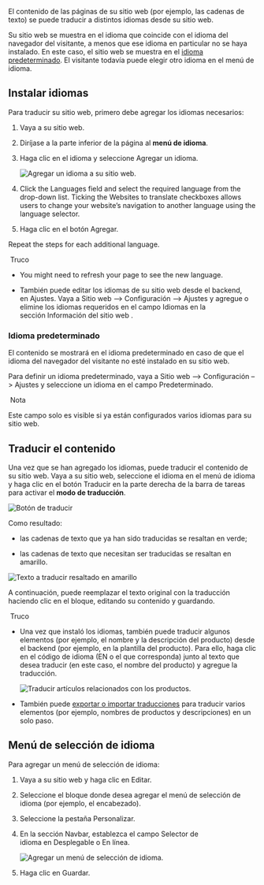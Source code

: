 El contenido de las páginas de su sitio web (por ejemplo, las cadenas de texto) se puede traducir a distintos idiomas desde su sitio web.

Su sitio web se muestra en el idioma que coincide con el idioma del navegador del visitante, a menos que ese idioma en particular no se haya instalado. En este caso, el sitio web se muestra en el [idioma predeterminado](https://www.odoo.com/documentation/17.0/es/applications/websites/website/configuration/translate.html#translate-default-language). El visitante todavía puede elegir otro idioma en el menú de idioma.

## Instalar idiomas[](https://www.odoo.com/documentation/17.0/es/applications/websites/website/configuration/translate.html#installing-languages "Enlazar permanentemente con este título")

Para traducir su sitio web, primero debe agregar los idiomas necesarios:

1. Vaya a su sitio web.
    
2. Diríjase a la parte inferior de la página al **menú de idioma**.
    
3. Haga clic en el idioma y seleccione Agregar un idioma.
    
    ![Agregar un idioma a su sitio web.](https://www.odoo.com/documentation/17.0/es/_images/website-add-language.png)
    
4. Click the Languages field and select the required language from the drop-down list. Ticking the Websites to translate checkboxes allows users to change your website’s navigation to another language using the language selector.
    
5. Haga clic en el botón Agregar.
    

Repeat the steps for each additional language.

 Truco

- You might need to refresh your page to see the new language.
    
- También puede editar los idiomas de su sitio web desde el backend, en Ajustes. Vaya a Sitio web –> Configuración –> Ajustes y agregue o elimine los idiomas requeridos en el campo Idiomas en la sección Información del sitio web .
    

### Idioma predeterminado[](https://www.odoo.com/documentation/17.0/es/applications/websites/website/configuration/translate.html#default-language "Enlazar permanentemente con este título")

El contenido se mostrará en el idioma predeterminado en caso de que el idioma del navegador del visitante no esté instalado en su sitio web.

Para definir un idioma predeterminado, vaya a Sitio web –> Configuración –> Ajustes y seleccione un idioma en el campo Predeterminado.

 Nota

Este campo solo es visible si ya están configurados varios idiomas para su sitio web.

## Traducir el contenido[](https://www.odoo.com/documentation/17.0/es/applications/websites/website/configuration/translate.html#translating-the-contents "Enlazar permanentemente con este título")

Una vez que se han agregado los idiomas, puede traducir el contenido de su sitio web. Vaya a su sitio web, seleccione el idioma en el menú de idioma y haga clic en el botón Traducir en la parte derecha de la barra de tareas para activar el **modo de traducción**.

![Botón de traducir](https://www.odoo.com/documentation/17.0/es/_images/translate-button.png)

Como resultado:

- las cadenas de texto que ya han sido traducidas se resaltan en verde;
    
- las cadenas de texto que necesitan ser traducidas se resaltan en amarillo.
    

![Texto a traducir resaltado en amarillo](https://www.odoo.com/documentation/17.0/es/_images/website-translation-yellow.png)

A continuación, puede reemplazar el texto original con la traducción haciendo clic en el bloque, editando su contenido y guardando.

 Truco

- Una vez que instaló los idiomas, también puede traducir algunos elementos (por ejemplo, el nombre y la descripción del producto) desde el backend (por ejemplo, en la plantilla del producto). Para ello, haga clic en el código de idioma (EN o el que corresponda) junto al texto que desea traducir (en este caso, el nombre del producto) y agregue la traducción.
    
    ![Traducir artículos relacionados con los productos.](https://www.odoo.com/documentation/17.0/es/_images/product-translation.png)
    
- También puede [exportar o importar traducciones](https://www.odoo.com/documentation/17.0/es/developer/howtos/translations.html) para traducir varios elementos (por ejemplo, nombres de productos y descripciones) en un solo paso.
    

## Menú de selección de idioma[](https://www.odoo.com/documentation/17.0/es/applications/websites/website/configuration/translate.html#language-selector-menu "Enlazar permanentemente con este título")

Para agregar un menú de selección de idioma:

1. Vaya a su sitio web y haga clic en Editar.
    
2. Seleccione el bloque donde desea agregar el menú de selección de idioma (por ejemplo, el encabezado).
    
3. Seleccione la pestaña Personalizar.
    
4. En la sección Navbar, establezca el campo Selector de idioma en Desplegable o En línea.
    
    ![Agregar un menú de selección de idioma.](https://www.odoo.com/documentation/17.0/es/_images/language-selector.png)
    
5. Haga clic en Guardar.
